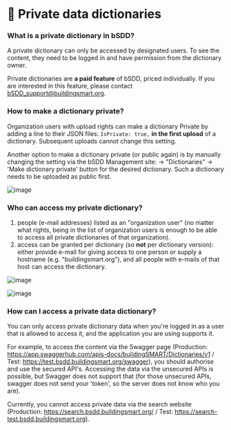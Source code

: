 # 🔐 Private data dictionaries

### What is a private dictionary in bSDD?
A private dictionary can only be accessed by designated users. To see the content, they need to be logged in and have permission from the dictionary owner. 

Private dictionaries are **a paid feature** of bSDD, priced individually. If you are interested in this feature, please contact bSDD_support@buildingsmart.org.  

### How to make a dictionary private?
Organization users with upload rights can make a dictionary Private by adding a line to their JSON files: `IsPrivate: true,` **in the first upload** of a dictionary. Subsequent uploads cannot change this setting.

Another option to make a dictionary private (or public again) is by manually changing the setting via the bSDD Management site:
→ "Dictionaries" → 'Make dictionary private' button for the desired dictionary. Such a dictionary needs to be uploaded as public first.

![image](https://github.com/buildingSMART/bSDD/assets/22922395/771ce6f5-45ab-4704-ad36-ba2670664654)


### Who can access my private dictionary?
1. people (e-mail addresses) listed as an "organization user" (no matter what rights, being in the list of organization users is enough to be able to access all private dictionaries of that organization).
2. access can be granted per dictionary (so **not** per dictionary version): either provide e-mail for giving access to one person or supply a hostname (e.g. "buildingsmart.org"), and all people with e-mails of that host can access the dictionary.

![image](https://github.com/buildingSMART/bSDD/assets/22922395/8792271b-724e-4993-b400-b61b2ee263c0)

![image](https://github.com/buildingSMART/bSDD/assets/22922395/517fc34e-020f-4e91-9b67-83a132a9e0e4)

### How can I access a private data dictionary?
You can only access private dictionary data when you're logged in as a user that is allowed to access it, and the application you are using supports it.

For example, to access the content via the Swagger page (Production: https://app.swaggerhub.com/apis-docs/buildingSMART/Dictionaries/v1 / Test: https://test.bsdd.buildingsmart.org/swagger), you should authorise and use the secured API's. Accessing the data via the unsecured APIs is possible, but Swagger does not support that (for those unsecured APIs, swagger does not send your 'token', so the server does not know who you are).

Currently, you cannot access private data via the search website (Production: https://search.bsdd.buildingsmart.org/ / Test: https://search-test.bsdd.buildingsmart.org).
